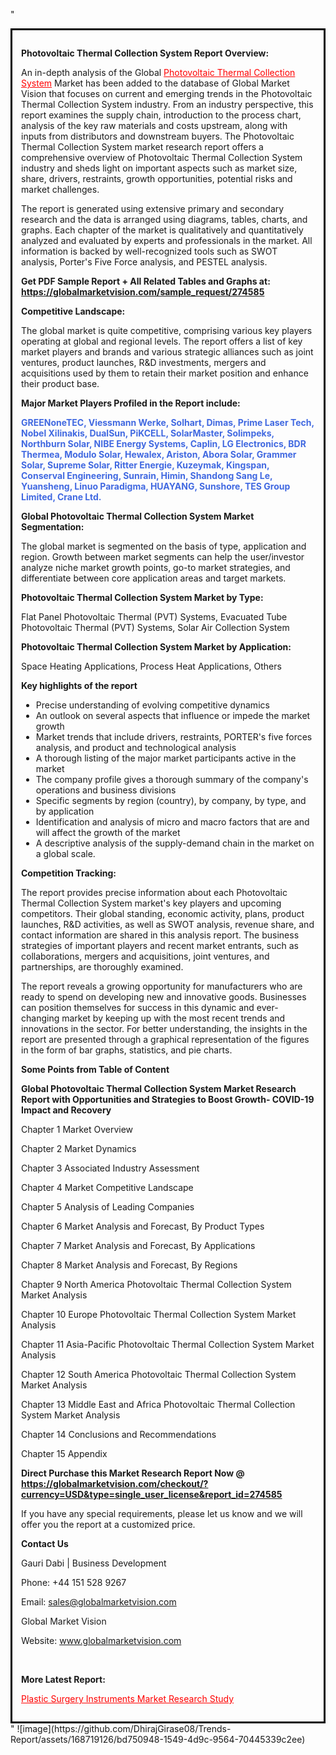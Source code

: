 "<div style='border: 3px solid black; padding: 1em;'>

<strong>Photovoltaic Thermal Collection System Report Overview:</strong>

An in-depth analysis of the Global <a style='color: #ff0000;' href='https://globalmarketvision.com/reports/global-photovoltaic-thermal-collection-system-market/274585'>Photovoltaic Thermal Collection System</a> Market has been added to the database of Global Market Vision that focuses on current and emerging trends in the Photovoltaic Thermal Collection System industry. From an industry perspective, this report examines the supply chain, introduction to the process chart, analysis of the key raw materials and costs upstream, along with inputs from distributors and downstream buyers. The Photovoltaic Thermal Collection System market research report offers a comprehensive overview of Photovoltaic Thermal Collection System industry and sheds light on important aspects such as market size, share, drivers, restraints, growth opportunities, potential risks and market challenges.

The report is generated using extensive primary and secondary research and the data is arranged using diagrams, tables, charts, and graphs. Each chapter of the market is qualitatively and quantitatively analyzed and evaluated by experts and professionals in the market. All information is backed by well-recognized tools such as SWOT analysis, Porter's Five Force analysis, and PESTEL analysis.

<strong>Get PDF Sample Report + All Related Tables and Graphs at</strong><strong>:</strong><strong> <a style='color: #ff0000;' href='https://globalmarketvision.com/sample_request/274585?utm_source=linkedinPulse&utm_medium=SN&utm_campaign=SN'><strong>https://globalmarketvision.com/sample_request/274585</strong></a></strong>

<strong>Competitive Landscape:</strong>

The global market is quite competitive, comprising various key players operating at global and regional levels. The report offers a list of key market players and brands and various strategic alliances such as joint ventures, product launches, R&amp;D investments, mergers and acquisitions used by them to retain their market position and enhance their product base.

<strong>Major Market Players Profiled in the Report include:</strong>

<strong style='color: #4169e1;'>GREENoneTEC, Viessmann Werke, Solhart, Dimas, Prime Laser Tech, Nobel Xilinakis, DualSun, PiKCELL, SolarMaster, Solimpeks, Northburn Solar, NIBE Energy Systems, Caplin, LG Electronics, BDR Thermea, Modulo Solar, Hewalex, Ariston, Abora Solar, Grammer Solar, Supreme Solar, Ritter Energie, Kuzeymak, Kingspan, Conserval Engineering, Sunrain, Himin, Shandong Sang Le, Yuansheng, Linuo Paradigma, HUAYANG, Sunshore, TES Group Limited, Crane Ltd.</strong>

<strong>Global Photovoltaic Thermal Collection System Market Segmentation:</strong>

The global market is segmented on the basis of type, application and region. Growth between market segments can help the user/investor analyze niche market growth points, go-to market strategies, and differentiate between core application areas and target markets.

<strong>Photovoltaic Thermal Collection System Market by Type</strong><strong>:</strong>

Flat Panel Photovoltaic Thermal (PVT) Systems, Evacuated Tube Photovoltaic Thermal (PVT) Systems, Solar Air Collection System

<strong>Photovoltaic Thermal Collection System Market by</strong><strong> Application:</strong>

Space Heating Applications, Process Heat Applications, Others

<strong>Key highlights of the report</strong>
<ul>
  <li>Precise understanding of evolving competitive dynamics</li>
  <li>An outlook on several aspects that influence or impede the market growth</li>
  <li>Market trends that include drivers, restraints, PORTER's five forces analysis, and product and technological analysis</li>
  <li>A thorough listing of the major market participants active in the market</li>
  <li>The company profile gives a thorough summary of the company's operations and business divisions</li>
  <li>Specific segments by region (country), by company, by type, and by application</li>
  <li>Identification and analysis of micro and macro factors that are and will affect the growth of the market</li>
  <li>A descriptive analysis of the supply-demand chain in the market on a global scale.</li>
</ul>
<strong>Competition Tracking:</strong>

The report provides precise information about each Photovoltaic Thermal Collection System market's key players and upcoming competitors. Their global standing, economic activity, plans, product launches, R&amp;D activities, as well as SWOT analysis, revenue share, and contact information are shared in this analysis report. The business strategies of important players and recent market entrants, such as collaborations, mergers and acquisitions, joint ventures, and partnerships, are thoroughly examined.

The report reveals a growing opportunity for manufacturers who are ready to spend on developing new and innovative goods. Businesses can position themselves for success in this dynamic and ever-changing market by keeping up with the most recent trends and innovations in the sector. For better understanding, the insights in the report are presented through a graphical representation of the figures in the form of bar graphs, statistics, and pie charts.

<strong>Some Points from Table of Content</strong>

<strong>Global Photovoltaic Thermal Collection System Market Research Report with Opportunities and Strategies to Boost Growth- COVID-19 Impact and Recovery</strong>

Chapter 1 Market Overview

Chapter 2 Market Dynamics

Chapter 3 Associated Industry Assessment

Chapter 4 Market Competitive Landscape

Chapter 5 Analysis of Leading Companies

Chapter 6 Market Analysis and Forecast, By Product Types

Chapter 7 Market Analysis and Forecast, By Applications

Chapter 8 Market Analysis and Forecast, By Regions

Chapter 9 North America Photovoltaic Thermal Collection System Market Analysis

Chapter 10 Europe Photovoltaic Thermal Collection System Market Analysis

Chapter 11 Asia-Pacific Photovoltaic Thermal Collection System Market Analysis

Chapter 12 South America Photovoltaic Thermal Collection System Market Analysis

Chapter 13 Middle East and Africa Photovoltaic Thermal Collection System Market Analysis

Chapter 14 Conclusions and Recommendations

Chapter 15 Appendix

<strong>Direct Purchase this Market Research Report Now @ <a style='color: #ff0000;' href='https://globalmarketvision.com/checkout/?currency=USD&type=single_user_license&report_id=274585?utm_source=linkedinPulse&utm_medium=SN&utm_campaign=SN'><strong>https://globalmarketvision.com/checkout/?currency=USD&type=single_user_license&report_id=274585</strong></a></strong>

If you have any special requirements, please let us know and we will offer you the report at a customized price.
<p id='ember58' class='ember-view reader-content-blocks__paragraph'><strong>Contact Us</strong></p>
<p id='ember59' class='ember-view reader-content-blocks__paragraph'>Gauri Dabi | Business Development</p>
<p id='ember60' class='ember-view reader-content-blocks__paragraph'>Phone: +44 151 528 9267</p>
Email: <a href='mailto:sales@globalmarketvision.com'>sales@globalmarketvision.com</a>

Global Market Vision

Website: <a href='http://www.globalmarketvision.com/'>www.globalmarketvision.com</a>

&nbsp;

<strong>More Latest Report:</strong>

<a style='color: #ff0000;' href='https://medium.com/@rucharoy818/plastic-surgery-instruments-market-research-study-76dea7588e9e'>Plastic Surgery Instruments Market Research Study</a>

</div>"
![image](https://github.com/DhirajGirase08/Trends-Report/assets/168719126/bd750948-1549-4d9c-9564-70445339c2ee)
